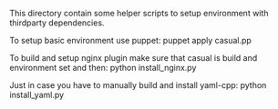 This directory contain some helper scripts to setup environment with thirdparty dependencies.

To setup basic environment use puppet:
    puppet apply casual.pp
    
To build and setup nginx plugin make sure that casual is build and environment set and then:
    python install_nginx.py
    
Just in case you have to manually build and install yaml-cpp:
    python install_yaml.py	